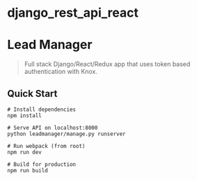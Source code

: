 # django_rest_api_react
 
# Lead Manager
> Full stack Django/React/Redux app that uses token based authentication with Knox.

## Quick Start
```
# Install dependencies
npm install

# Serve API on localhost:8000
python leadmanager/manage.py runserver

# Run webpack (from root)
npm run dev

# Build for production
npm run build
```
